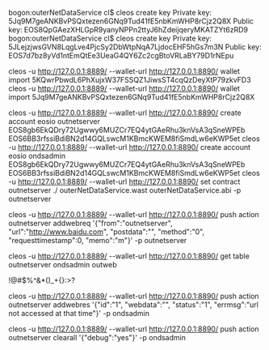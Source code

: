 bogon:outerNetDataService cl$ cleos create key
Private key: 5Jq9M7geANKBvPSQxtezen6GNq9Tud41fE5nbKmWHP8rCjz2Q8X
Public key: EOS8QpGAezXHLGpR9yanyNPPn2ttyJ6hZdeijqeryMKATZYt6zRD9
bogon:outerNetDataService cl$ cleos create key
Private key: 5JLejzjwsGVN8LqgLve4PjcSy2DbWtpNqA7LjdocEHF5hGs7m3N
Public key: EOS7d7bz8yVd1ntEmQtEe3UeaG4QY6Zc2cgBtoVRLaBY79D1rNEpu


cleos -u http://127.0.0.1:8889/ --wallet-url http://127.0.0.1:8890/ wallet import 5KQwrPbwdL6PhXujxW37FSSQZ1JiwsST4cqQzDeyXtP79zkvFD3
cleos -u http://127.0.0.1:8889/ --wallet-url http://127.0.0.1:8890/ wallet import 5Jq9M7geANKBvPSQxtezen6GNq9Tud41fE5nbKmWHP8rCjz2Q8X




cleos -u http://127.0.0.1:8889/ --wallet-url http://127.0.0.1:8890/ create account eosio outnetserver EOS8gb6EkQDry72Ugwwy6MUZCr7EQ4ytGAeRhu3knVsA3qSneWPEb EOS6BB3rfssiBdiBN2d14GQLswcM1KBmcKWEM8fiSmdLw6eKWP5et
cleos -u http://127.0.0.1:8889/ --wallet-url http://127.0.0.1:8890/ create account eosio ondsadmin EOS8gb6EkQDry72Ugwwy6MUZCr7EQ4ytGAeRhu3knVsA3qSneWPEb EOS6BB3rfssiBdiBN2d14GQLswcM1KBmcKWEM8fiSmdLw6eKWP5et
cleos  -u http://127.0.0.1:8889/ --wallet-url http://127.0.0.1:8890/  set contract outnetserver ./ outerNetDataService.wast outerNetDataService.abi -p outnetserver


cleos  -u http://127.0.0.1:8889/ --wallet-url http://127.0.0.1:8890/  push action  outnetserver addwebreq '{"from":"outnetserver", "url":"http://www.baidu.com", "postdata":"", "method":"0", "requesttimestamp":0, "memo":"m"}' -p outnetserver

cleos  -u http://127.0.0.1:8889/ --wallet-url http://127.0.0.1:8890/  get table outnetserver ondsadmin outweb

!@#$%^&*()_+{}:>?

cleos  -u http://127.0.0.1:8889/ --wallet-url http://127.0.0.1:8890/  push action  outnetserver addwebres '{"id":"1", "webdata":"", "status":"1", "errmsg":"url not accessed at that time"}' -p ondsadmin


cleos  -u http://127.0.0.1:8889/ --wallet-url http://127.0.0.1:8890/  push action  outnetserver clearall '{"debug":"yes"}' -p ondsadmin
